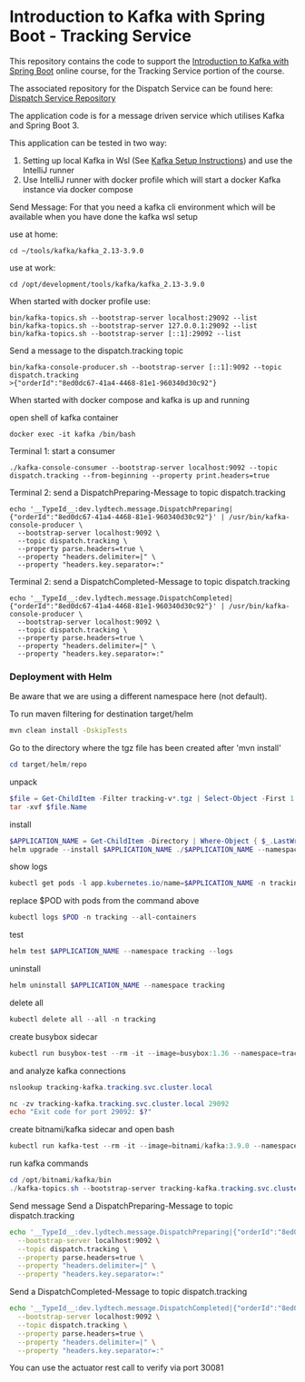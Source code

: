 # Introduction to Kafka with Spring Boot - Tracking Service

This repository contains the code to support the [Introduction to Kafka with Spring Boot](https://www.udemy.com/course/introduction-to-kafka-with-spring-boot/?referralCode=15118530CA63AD1AF16D) online course, for the Tracking Service portion of the course.

The associated repository for the Dispatch Service can be found here:  [Dispatch Service Repository](https://github.com/dboeckli/dispatch)

The application code is for a message driven service which utilises Kafka and Spring Boot 3.

This application can be tested in two way:
1. Setting up local Kafka in Wsl (See [Kafka Setup Instructions](docs/Kafka.md)) and use the IntelliJ runner
2. Use IntelliJ runner with docker profile which will start a docker Kafka instance via docker compose

Send Message:
For that you need a kafka cli environment which will be available when you have done the kafka wsl setup

use at home:
```
cd ~/tools/kafka/kafka_2.13-3.9.0
```
use at work:
```
cd /opt/development/tools/kafka/kafka_2.13-3.9.0
```

When started with docker profile use:
```
bin/kafka-topics.sh --bootstrap-server localhost:29092 --list
bin/kafka-topics.sh --bootstrap-server 127.0.0.1:29092 --list
bin/kafka-topics.sh --bootstrap-server [::1]:29092 --list
```

Send a message to the dispatch.tracking topic
```
bin/kafka-console-producer.sh --bootstrap-server [::1]:9092 --topic dispatch.tracking
>{"orderId":"8ed0dc67-41a4-4468-81e1-960340d30c92"} 
```

When started with docker compose and kafka is up and running

open shell of kafka container
```
docker exec -it kafka /bin/bash
```

Terminal 1: start a consumer
```
./kafka-console-consumer --bootstrap-server localhost:9092 --topic dispatch.tracking --from-beginning --property print.headers=true
```

Terminal 2: send a DispatchPreparing-Message to topic dispatch.tracking
```
echo '__TypeId__:dev.lydtech.message.DispatchPreparing|{"orderId":"8ed0dc67-41a4-4468-81e1-960340d30c92"}' | /usr/bin/kafka-console-producer \
  --bootstrap-server localhost:9092 \
  --topic dispatch.tracking \
  --property parse.headers=true \
  --property "headers.delimiter=|" \
  --property "headers.key.separator=:"
```

Terminal 2: send a DispatchCompleted-Message to topic dispatch.tracking
```
echo '__TypeId__:dev.lydtech.message.DispatchCompleted|{"orderId":"8ed0dc67-41a4-4468-81e1-960340d30c92"}' | /usr/bin/kafka-console-producer \
  --bootstrap-server localhost:9092 \
  --topic dispatch.tracking \
  --property parse.headers=true \
  --property "headers.delimiter=|" \
  --property "headers.key.separator=:"
```

### Deployment with Helm

Be aware that we are using a different namespace here (not default).

To run maven filtering for destination target/helm
```bash
mvn clean install -DskipTests 
```

Go to the directory where the tgz file has been created after 'mvn install'
```powershell
cd target/helm/repo
```

unpack
```powershell
$file = Get-ChildItem -Filter tracking-v*.tgz | Select-Object -First 1
tar -xvf $file.Name
```

install
```powershell
$APPLICATION_NAME = Get-ChildItem -Directory | Where-Object { $_.LastWriteTime -ge $file.LastWriteTime } | Select-Object -ExpandProperty Name
helm upgrade --install $APPLICATION_NAME ./$APPLICATION_NAME --namespace tracking --create-namespace --wait --timeout 8m --debug --render-subchart-notes
```

show logs
```powershell
kubectl get pods -l app.kubernetes.io/name=$APPLICATION_NAME -n tracking
```
replace $POD with pods from the command above
```powershell
kubectl logs $POD -n tracking --all-containers
```

test
```powershell
helm test $APPLICATION_NAME --namespace tracking --logs
```

uninstall
```powershell
helm uninstall $APPLICATION_NAME --namespace tracking
```

delete all
```powershell
kubectl delete all --all -n tracking
```

create busybox sidecar
```powershell
kubectl run busybox-test --rm -it --image=busybox:1.36 --namespace=tracking --command -- sh
```

and analyze kafka connections
```powershell
nslookup tracking-kafka.tracking.svc.cluster.local

nc -zv tracking-kafka.tracking.svc.cluster.local 29092
echo "Exit code for port 29092: $?"
```

create bitnami/kafka sidecar and open bash
```powershell
kubectl run kafka-test --rm -it --image=bitnami/kafka:3.9.0 --namespace=tracking --command -- bash
```

run kafka commands
```powershell
cd /opt/bitnami/kafka/bin
./kafka-topics.sh --bootstrap-server tracking-kafka.tracking.svc.cluster.local:29092 --list
```

Send message
Send a DispatchPreparing-Message to topic dispatch.tracking
```bash
echo '__TypeId__:dev.lydtech.message.DispatchPreparing|{"orderId":"8ed0dc67-41a4-4468-81e1-960340d30c92"}' | /usr/bin/kafka-console-producer \
  --bootstrap-server localhost:9092 \
  --topic dispatch.tracking \
  --property parse.headers=true \
  --property "headers.delimiter=|" \
  --property "headers.key.separator=:"
```

Send a DispatchCompleted-Message to topic dispatch.tracking
```bash
echo '__TypeId__:dev.lydtech.message.DispatchCompleted|{"orderId":"8ed0dc67-41a4-4468-81e1-960340d30c92"}' | /usr/bin/kafka-console-producer \
  --bootstrap-server localhost:9092 \
  --topic dispatch.tracking \
  --property parse.headers=true \
  --property "headers.delimiter=|" \
  --property "headers.key.separator=:"
```

You can use the actuator rest call to verify via port 30081


